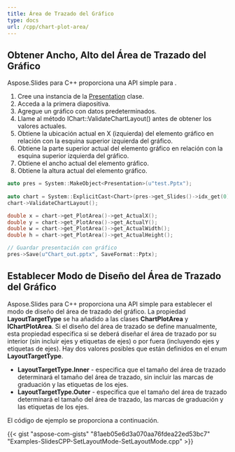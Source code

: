 ```yaml
---
title: Área de Trazado del Gráfico
type: docs
url: /cpp/chart-plot-area/
---
```


## **Obtener Ancho, Alto del Área de Trazado del Gráfico**
Aspose.Slides para C++ proporciona una API simple para . 

1. Cree una instancia de la [Presentation](https://reference.aspose.com/slides/cpp/class/aspose.slides.presentation) clase.
1. Acceda a la primera diapositiva.
1. Agregue un gráfico con datos predeterminados.
1. Llame al método IChart::ValidateChartLayout() antes de obtener los valores actuales.
1. Obtiene la ubicación actual en X (izquierda) del elemento gráfico en relación con la esquina superior izquierda del gráfico.
1. Obtiene la parte superior actual del elemento gráfico en relación con la esquina superior izquierda del gráfico.
1. Obtiene el ancho actual del elemento gráfico.
1. Obtiene la altura actual del elemento gráfico.

``` cpp
auto pres = System::MakeObject<Presentation>(u"test.Pptx");
    
auto chart = System::ExplicitCast<Chart>(pres->get_Slides()->idx_get(0)->get_Shapes()->AddChart(ChartType::ClusteredColumn, 100.0f, 100.0f, 500.0f, 350.0f));
chart->ValidateChartLayout();

double x = chart->get_PlotArea()->get_ActualX();
double y = chart->get_PlotArea()->get_ActualY();
double w = chart->get_PlotArea()->get_ActualWidth();
double h = chart->get_PlotArea()->get_ActualHeight();

// Guardar presentación con gráfico
pres->Save(u"Chart_out.pptx", SaveFormat::Pptx);
```


## **Establecer Modo de Diseño del Área de Trazado del Gráfico**
Aspose.Slides para C++ proporciona una API simple para establecer el modo de diseño del área de trazado del gráfico. La propiedad **LayoutTargetType** se ha añadido a las clases **ChartPlotArea** y **IChartPlotArea**. Si el diseño del área de trazado se define manualmente, esta propiedad especifica si se deberá diseñar el área de trazado por su interior (sin incluir ejes y etiquetas de ejes) o por fuera (incluyendo ejes y etiquetas de ejes). Hay dos valores posibles que están definidos en el enum **LayoutTargetType**.

- **LayoutTargetType.Inner** - especifica que el tamaño del área de trazado determinará el tamaño del área de trazado, sin incluir las marcas de graduación y las etiquetas de los ejes.
- **LayoutTargetType.Outer** - especifica que el tamaño del área de trazado determinará el tamaño del área de trazado, las marcas de graduación y las etiquetas de los ejes.

El código de ejemplo se proporciona a continuación.

{{< gist "aspose-com-gists" "81aeb05e6d3a070aa76fdea22ed53bc7" "Examples-SlidesCPP-SetLayoutMode-SetLayoutMode.cpp" >}}